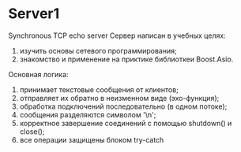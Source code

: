 # Server1
Synchronous TCP echo server
Сервер написан в учебных целях: 
  1. изучить основы сетевого программирования;
  2. знакомство и применение на приктике библиоткеи Boost.Asio.

Основная логика:
  1. принимает текстовые сообщения от клиентов;
  2. отправляет их обратно в неизменном виде (эхо-функция);
  3. обработка подключений последовательно (в одном потоке);
  4. сообщения разделяются символом '\n';
  5. корректное завершение соединений с помощью shutdown() и close();
  6. все операции защищены блоком try-catch
